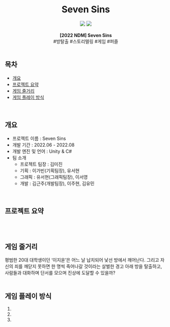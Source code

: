 <div align="center">
<h1> Seven Sins </h1>

<img src="https://img.shields.io/badge/Unity-000000?style=flat-square&logo=unity&logoColor=white"/>
<img src="https://img.shields.io/badge/-C%23-512BD4?style=for-the-badge&logo=Csharp&logoColor=FFFFFF"/><br><br>
<b>[2022 NDM] Seven Sins</b>
<br>
#방탈출  #스토리텔링  #게임  #퍼즐


</div>

<br>

## 목차
- [개요](#개요)
- [프로젝트 요약](#프로젝트-요약)
- [게임 줄거리](#게임-줄거리)
- [게임 플레이 방식](#게임-플레이-방식)
<br>


## 개요
- 프로젝트 이름 : Seven Sins
- 개발 기간 : 2022.06 - 2022.08
- 개발 엔진 및 언어 : Unity & C#
- 팀 소개
  - 프로젝트 팀장 : 김미진
  - 기획 : 이가빈(기획팀장), 유서현
  - 그래픽 : 유서현(그래픽팀장), 이서영
  - 개발 : 김근주(개발팀장), 이주현, 김유민
  
<br>


## 프로젝트 요약

<br>
<br>


## 게임 줄거리
평범한 20대 대학생이던 ‘이지윤’은 어느 날 납치되어 낯선 방에서 깨어난다.
그리고 자신의 죄를 깨닫지 못하면 한 명씩 죽어나갈 것이라는 살벌한 경고 아래 방을 탈출하고, 사람들과 대화하며 단서를 모으며 진상에 도달할 수 있을까?
<br>
<br>


## 게임 플레이 방식
1. 
2. 
3. 


<br>
<br>
